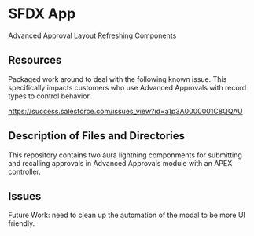 # SFDX App
Advanced Approval Layout Refreshing Components

## Resources
Packaged work around to deal with the following known issue. This specifically impacts customers who use Advanced Approvals with record types to control behavior.

https://success.salesforce.com/issues_view?id=a1p3A0000001C8QQAU

## Description of Files and Directories
This repository contains two aura lightning componments for submitting and recalling approvals in Advanced Approvals module with an APEX controller.

## Issues
Future Work: need to clean up the automation of the modal to be more UI friendly.
